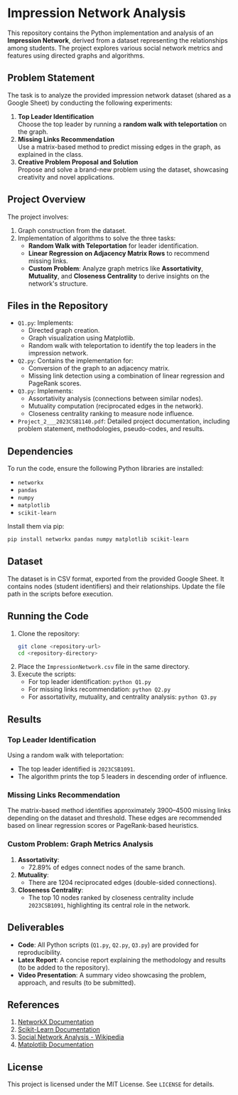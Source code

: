 
# Impression Network Analysis

This repository contains the Python implementation and analysis of an **Impression Network**, derived from a dataset representing the relationships among students. The project explores various social network metrics and features using directed graphs and algorithms.

## Problem Statement

The task is to analyze the provided impression network dataset (shared as a Google Sheet) by conducting the following experiments:
1. **Top Leader Identification**  
   Choose the top leader by running a **random walk with teleportation** on the graph.
2. **Missing Links Recommendation**  
   Use a matrix-based method to predict missing edges in the graph, as explained in the class.
3. **Creative Problem Proposal and Solution**  
   Propose and solve a brand-new problem using the dataset, showcasing creativity and novel applications.

## Project Overview

The project involves:
1. Graph construction from the dataset.
2. Implementation of algorithms to solve the three tasks:
   - **Random Walk with Teleportation** for leader identification.
   - **Linear Regression on Adjacency Matrix Rows** to recommend missing links.
   - **Custom Problem**: Analyze graph metrics like **Assortativity**, **Mutuality**, and **Closeness Centrality** to derive insights on the network's structure.

## Files in the Repository

- `Q1.py`: Implements:
  - Directed graph creation.
  - Graph visualization using Matplotlib.
  - Random walk with teleportation to identify the top leaders in the impression network.
- `Q2.py`: Contains the implementation for:
  - Conversion of the graph to an adjacency matrix.
  - Missing link detection using a combination of linear regression and PageRank scores.
- `Q3.py`: Implements:
  - Assortativity analysis (connections between similar nodes).
  - Mutuality computation (reciprocated edges in the network).
  - Closeness centrality ranking to measure node influence.
- `Project_2___2023CSB1140.pdf`: Detailed project documentation, including problem statement, methodologies, pseudo-codes, and results.

## Dependencies

To run the code, ensure the following Python libraries are installed:
- `networkx`
- `pandas`
- `numpy`
- `matplotlib`
- `scikit-learn`

Install them via pip:
```bash
pip install networkx pandas numpy matplotlib scikit-learn
```

## Dataset

The dataset is in CSV format, exported from the provided Google Sheet. It contains nodes (student identifiers) and their relationships. Update the file path in the scripts before execution.

## Running the Code

1. Clone the repository:
   ```bash
   git clone <repository-url>
   cd <repository-directory>
   ```
2. Place the `ImpressionNetwork.csv` file in the same directory.
3. Execute the scripts:
   - For top leader identification: `python Q1.py`
   - For missing links recommendation: `python Q2.py`
   - For assortativity, mutuality, and centrality analysis: `python Q3.py`

## Results

### Top Leader Identification
Using a random walk with teleportation:
- The top leader identified is `2023CSB1091`.
- The algorithm prints the top 5 leaders in descending order of influence.

### Missing Links Recommendation
The matrix-based method identifies approximately 3900–4500 missing links depending on the dataset and threshold. These edges are recommended based on linear regression scores or PageRank-based heuristics.

### Custom Problem: Graph Metrics Analysis
1. **Assortativity**:  
   - 72.89% of edges connect nodes of the same branch.  
2. **Mutuality**:  
   - There are 1204 reciprocated edges (double-sided connections).  
3. **Closeness Centrality**:  
   - The top 10 nodes ranked by closeness centrality include `2023CSB1091`, highlighting its central role in the network.

## Deliverables

- **Code**: All Python scripts (`Q1.py`, `Q2.py`, `Q3.py`) are provided for reproducibility.
- **Latex Report**: A concise report explaining the methodology and results (to be added to the repository).
- **Video Presentation**: A summary video showcasing the problem, approach, and results (to be submitted).

## References

1. [NetworkX Documentation](https://networkx.org/documentation/stable/reference/index.html)
2. [Scikit-Learn Documentation](https://scikit-learn.org/stable/documentation.html)
3. [Social Network Analysis - Wikipedia](https://en.wikipedia.org/wiki/Social_network_analysis)
4. [Matplotlib Documentation](https://matplotlib.org/stable/contents.html)

## License

This project is licensed under the MIT License. See `LICENSE` for details.
